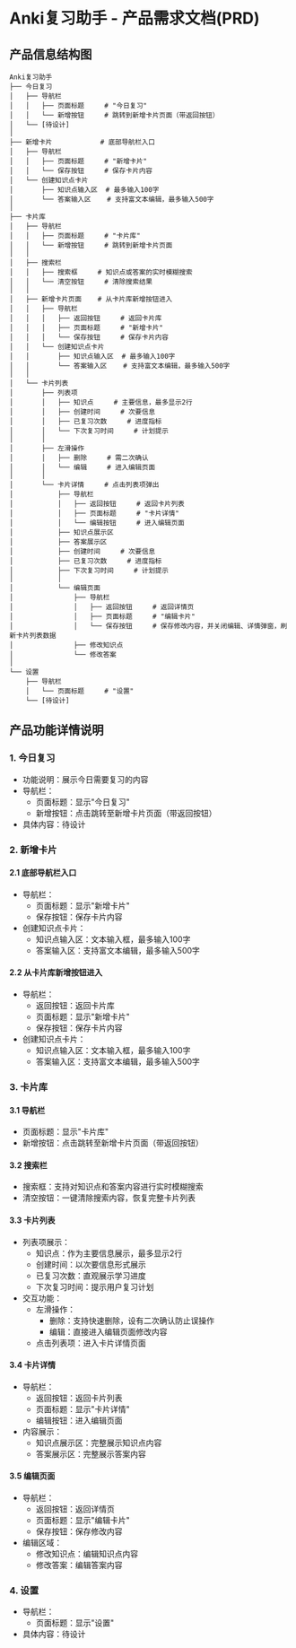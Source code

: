 # Anki复习助手 - 产品需求文档(PRD)

## 产品信息结构图

```
Anki复习助手
├── 今日复习
│   ├── 导航栏
│   │   ├── 页面标题     # "今日复习"
│   │   └── 新增按钮     # 跳转到新增卡片页面（带返回按钮）
│   └── [待设计]
│
├── 新增卡片            # 底部导航栏入口
│   ├── 导航栏
│   │   ├── 页面标题     # "新增卡片"
│   │   └── 保存按钮     # 保存卡片内容
│   └── 创建知识点卡片
│       ├── 知识点输入区  # 最多输入100字
│       └── 答案输入区    # 支持富文本编辑，最多输入500字
│
├── 卡片库
│   ├── 导航栏
│   │   ├── 页面标题     # "卡片库"
│   │   └── 新增按钮     # 跳转到新增卡片页面
│   │
│   ├── 搜索栏
│   │   ├── 搜索框     # 知识点或答案的实时模糊搜索
│   │   └── 清空按钮     # 清除搜索结果
│   │
│   ├── 新增卡片页面    # 从卡片库新增按钮进入
│   │   ├── 导航栏
│   │   │   ├── 返回按钮     # 返回卡片库
│   │   │   ├── 页面标题     # "新增卡片"
│   │   │   └── 保存按钮     # 保存卡片内容
│   │   └── 创建知识点卡片
│   │       ├── 知识点输入区  # 最多输入100字
│   │       └── 答案输入区    # 支持富文本编辑，最多输入500字
│   │
│   └── 卡片列表
│       ├── 列表项
│       │   ├── 知识点     # 主要信息，最多显示2行
│       │   ├── 创建时间     # 次要信息
│       │   ├── 已复习次数     # 进度指标
│       │   └── 下次复习时间     # 计划提示
│       │
│       ├── 左滑操作
│       │   ├── 删除     # 需二次确认
│       │   └── 编辑     # 进入编辑页面
│       │
│       └── 卡片详情     # 点击列表项弹出
│           ├── 导航栏
│           │   ├── 返回按钮     # 返回卡片列表
│           │   ├── 页面标题     # "卡片详情"
│           │   └── 编辑按钮     # 进入编辑页面
│           ├── 知识点展示区
│           ├── 答案展示区
│           ├── 创建时间     # 次要信息
│           ├── 已复习次数     # 进度指标
│           ├── 下次复习时间     # 计划提示
│           │
│           └── 编辑页面
│               ├── 导航栏
│               │   ├── 返回按钮     # 返回详情页
│               │   ├── 页面标题     # "编辑卡片"
│               │   └── 保存按钮     # 保存修改内容，并关闭编辑、详情弹窗，刷新卡片列表数据
│               ├── 修改知识点
│               └── 修改答案
│
└── 设置
    ├── 导航栏
    │   └── 页面标题     # "设置"
    └── [待设计]
```

## 产品功能详情说明

### 1. 今日复习
- 功能说明：展示今日需要复习的内容
- 导航栏：
  - 页面标题：显示"今日复习"
  - 新增按钮：点击跳转至新增卡片页面（带返回按钮）
- 具体内容：待设计

### 2. 新增卡片
#### 2.1 底部导航栏入口
- 导航栏：
  - 页面标题：显示"新增卡片"
  - 保存按钮：保存卡片内容
- 创建知识点卡片：
  - 知识点输入区：文本输入框，最多输入100字
  - 答案输入区：支持富文本编辑，最多输入500字

#### 2.2 从卡片库新增按钮进入
- 导航栏：
  - 返回按钮：返回卡片库
  - 页面标题：显示"新增卡片"
  - 保存按钮：保存卡片内容
- 创建知识点卡片：
  - 知识点输入区：文本输入框，最多输入100字
  - 答案输入区：支持富文本编辑，最多输入500字

### 3. 卡片库
#### 3.1 导航栏
- 页面标题：显示"卡片库"
- 新增按钮：点击跳转至新增卡片页面（带返回按钮）

#### 3.2 搜索栏
- 搜索框：支持对知识点和答案内容进行实时模糊搜索
- 清空按钮：一键清除搜索内容，恢复完整卡片列表

#### 3.3 卡片列表
- 列表项展示：
  - 知识点：作为主要信息展示，最多显示2行
  - 创建时间：以次要信息形式展示
  - 已复习次数：直观展示学习进度
  - 下次复习时间：提示用户复习计划
- 交互功能：
  - 左滑操作：
    - 删除：支持快速删除，设有二次确认防止误操作
    - 编辑：直接进入编辑页面修改内容
  - 点击列表项：进入卡片详情页面

#### 3.4 卡片详情
- 导航栏：
  - 返回按钮：返回卡片列表
  - 页面标题：显示"卡片详情"
  - 编辑按钮：进入编辑页面
- 内容展示：
  - 知识点展示区：完整展示知识点内容
  - 答案展示区：完整展示答案内容

#### 3.5 编辑页面
- 导航栏：
  - 返回按钮：返回详情页
  - 页面标题：显示"编辑卡片"
  - 保存按钮：保存修改内容
- 编辑区域：
  - 修改知识点：编辑知识点内容
  - 修改答案：编辑答案内容

### 4. 设置
- 导航栏：
  - 页面标题：显示"设置"
- 具体内容：待设计